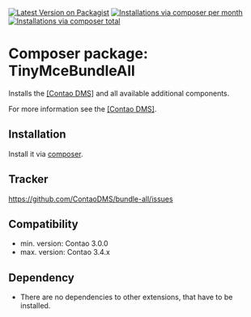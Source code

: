[![Latest Version on Packagist](http://img.shields.io/packagist/v/contao-dms/bundle-all.svg?style=flat)](https://packagist.org/packages/contao-dms/bundle-all)
[![Installations via composer per month](http://img.shields.io/packagist/dm/contao-dms/bundle-all.svg?style=flat)](https://packagist.org/packages/contao-dms/bundle-all)
[![Installations via composer total](http://img.shields.io/packagist/dt/contao-dms/bundle-all.svg?style=flat)](https://packagist.org/packages/contao-dms/bundle-all)

Composer package: TinyMceBundleAll
==================================

Installs the [[Contao DMS]](https://github.com/ContaoDMS/dms) and all available additional components.

For more information see the [[Contao DMS]](https://github.com/ContaoDMS/dms).


Installation
------------

Install it via [composer](https://packagist.org/packages/contao-dms/bundle-all).


Tracker
-------

https://github.com/ContaoDMS/bundle-all/issues


Compatibility
-------------

- min. version: Contao 3.0.0
- max. version: Contao 3.4.x


Dependency
----------

- There are no dependencies to other extensions, that have to be installed.
